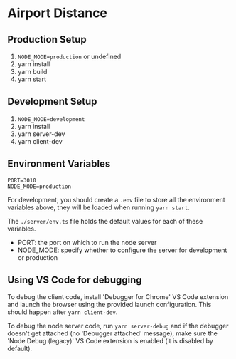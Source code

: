 # Airport Distance #

## Production Setup ##

1. `NODE_MODE=production` or undefined
2. yarn install
3. yarn build
4. yarn start

## Development Setup ##

1. `NODE_MODE=development`
2. yarn install
3. yarn server-dev
4. yarn client-dev

## Environment Variables ##

```(bash)
PORT=3010
NODE_MODE=production
```

For development, you should create a `.env` file to store all the environment variables above, they will be loaded when running `yarn start`.

The `./server/env.ts` file holds the default values for each of these variables.

- PORT: the port on which to run the node server
- NODE_MODE: specify whether to configure the server for development or production

## Using VS Code for debugging ##

To debug the client code, install 'Debugger for Chrome' VS Code extension and launch the browser using the provided launch configuration. This should happen after `yarn client-dev`.

To debug the node server code, run `yarn server-debug` and if the debugger doesn't get attached (no 'Debugger attached' message), make sure the 'Node Debug (legacy)' VS Code extension is enabled (it is disabled by default).
